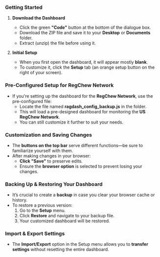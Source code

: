   ### **Getting Started**  
1. **Download the Dashboard**  
   - Click the green **"Code"** button at the bottom of the dialogue box.  
   - Download the ZIP file and save it to your **Desktop** or **Documents** folder.  
   - Extract (unzip) the file before using it.  

2. **Initial Setup**  
   - When you first open the dashboard, it will appear mostly **blank**.  
   - To customize it, click the **Setup** tab (an orange setup button on the right of your screen).  

### **Pre-Configured Setup for RegChew Network**  
- If you're setting up the dashboard for the **RegChew Network**, use the pre-configured file:  
  - Locate the file named **ragdash_config_backup.js** in the folder.  
  - This will load a pre-designed dashboard for monitoring the **US RegChew Network**.  
  - You can still customize it further to suit your needs.  

### **Customization and Saving Changes**  
- The **buttons on the top bar** serve different functions—be sure to familiarize yourself with them.  
- After making changes in your browser:  
  - **Click "Save"** to preserve edits.  
  - Ensure the **browser option** is selected to prevent losing your changes.  

### **Backing Up & Restoring Your Dashboard**  
- It’s crucial to create a **backup** in case you clear your browser cache or history.  
- To restore a previous version:  
  1. Go to the **Setup** menu.  
  2. Click **Restore** and navigate to your backup file.  
  3. Your customized dashboard will be restored.  

### **Import & Export Settings**  
- The **Import/Export** option in the Setup menu allows you to **transfer settings** without resetting the entire dashboard.  
